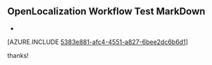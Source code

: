 ## OpenLocalization Workflow Test MarkDown
* 

[AZURE.INCLUDE [5383e881-afc4-4551-a827-6bee2dc6b6d1](calleeMd1.md)]

 
thanks!